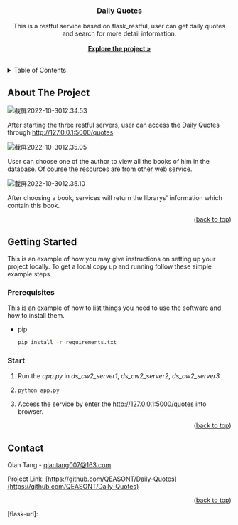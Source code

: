<h3 align="center">Daily Quotes</h3>

  <p align="center">
    This is a restful service based on flask_restful, user can get daily quotes and search for more detail information.
    <br />
    <br />
    <a href="https://github.com/QEASONT/Daily-Quotes"><strong>Explore the project »</strong></a>
    <br />
    <br />
  </p>



<!-- TABLE OF CONTENTS -->

<details>
  <summary>Table of Contents</summary>
  <ol>
    <li>
      <a href="#about-the-project">About The Project</a>
    </li>
    <li>
      <a href="#getting-started">Getting Started</a>
      <ul>
        <li><a href="#prerequisites">Prerequisites</a></li>
        <li><a href="#start">Start</a></li>
      </ul>
    </li>
    <li><a href="#usage">Usage</a></li>
    <li><a href="#contact">Contact</a></li>
  </ol>
</details>





<!-- ABOUT THE PROJECT -->

## About The Project

![截屏2022-10-3012.34.53](https://qeasont.oss-cn-beijing.aliyuncs.com/uPic/截屏2022-10-3012.34.53.png)

After starting the three restful servers, user can access the Daily Quotes through http://127.0.0.1:5000/quotes

![截屏2022-10-3012.35.05](https://qeasont.oss-cn-beijing.aliyuncs.com/uPic/截屏2022-10-3012.35.05.png)

User can choose one of the author to view all the books of him in the database. Of course the resources are from other web service.

![截屏2022-10-3012.35.10](https://qeasont.oss-cn-beijing.aliyuncs.com/uPic/截屏2022-10-3012.35.10.png)

After choosing a book, services will return the librarys' information which contain this book.

<p align="right">(<a href="#readme-top">back to top</a>)</p>

## Getting Started

This is an example of how you may give instructions on setting up your project locally.
To get a local copy up and running follow these simple example steps.

### Prerequisites

This is an example of how to list things you need to use the software and how to install them.

* pip

  ```sh
  pip install -r requirements.txt
  ```

### Start

1. Run the *app.py* in *ds_cw2_server1*, *ds_cw2_server2*, *ds_cw2_server3*

2. ```bash
   python app.py
   ```

   

3. Access the service by enter the http://127.0.0.1:5000/quotes into browser.


<p align="right">(<a href="#readme-top">back to top</a>)</p>

## Contact

Qian Tang - qiantang007@163.com

Project Link: [https://github.com/QEASONT/Daily-Quotes](https://github.com/QEASONT/Daily-Quotes)

<p align="right">(<a href="#readme-top">back to top</a>)</p>

[Bootstrap.com]: https://img.shields.io/badge/Bootstrap-563D7C?style=for-the-badge&logo=bootstrap&logoColor=white
[JQuery.com]: https://img.shields.io/badge/jQuery-0769AD?style=for-the-badge&logo=jquery&logoColor=white
[flask-url]: 
